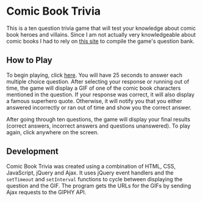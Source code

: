 # Comic Book Trivia

This is a ten question trivia game that will test your knowledge about comic book heroes and villains. Since I am not actually very knowledgeable about comic books I had to rely on <a href = "http://www.usefultrivia.com/comic_book_trivia/">this site</a> to compile the game's question bank.  

## How to Play

To begin playing, click <a href = "https://lkanand.github.io/TriviaGame">here</a>. You will have 25 seconds to answer each multiple choice question. After selecting your response or running out of time, the game will display a GIF of one of the comic book characters mentioned in the question. If your response was correct, it will also display a famous superhero quote. Otherwise, it will notify you that you either answered incorrectly or ran out of time and show you the correct answer.

After going through ten questions, the game will display your final results (correct answers, incorrect answers and questions unanswered). To play again, click anywhere on the screen.   

## Development

Comic Book Trivia was created using a combination of HTML, CSS, JavaScript, jQuery and Ajax. It uses jQuery event handlers and the `setTimeout` and `setInterval` functions to cycle between displaying the question and the GIF. The program gets the URLs for the GIFs by sending Ajax requests to the GIPHY API.
